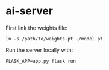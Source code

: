 # ai-server

First link the weights file:
```
ln -s /path/to/weights.pt ./model.pt
```

Run the server locally with:
```
FLASK_APP=app.py flask run
```
